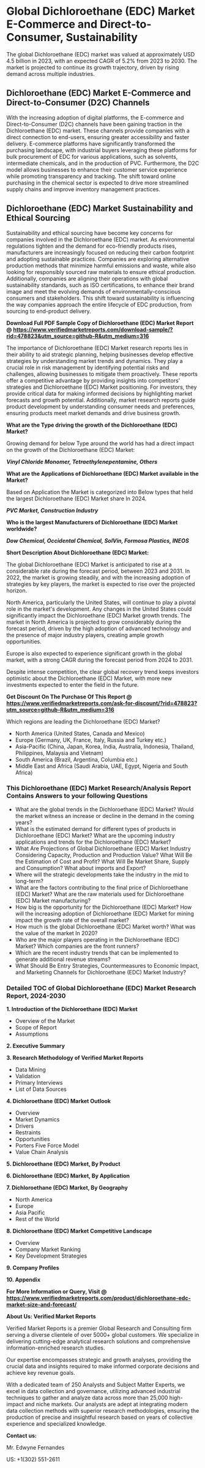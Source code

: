 <h1>Global Dichloroethane (EDC) Market E-Commerce and Direct-to-Consumer, Sustainability</h1><p class=""><p>The global Dichloroethane (EDC) market was valued at approximately USD 4.5 billion in 2023, with an expected CAGR of 5.2% from 2023 to 2030. The market is projected to continue its growth trajectory, driven by rising demand across multiple industries.</p><h2>Dichloroethane (EDC) Market E-Commerce and Direct-to-Consumer (D2C) Channels</h2><p>With the increasing adoption of digital platforms, the E-commerce and Direct-to-Consumer (D2C) channels have been gaining traction in the Dichloroethane (EDC) market. These channels provide companies with a direct connection to end-users, ensuring greater accessibility and faster delivery. E-commerce platforms have significantly transformed the purchasing landscape, with industrial buyers leveraging these platforms for bulk procurement of EDC for various applications, such as solvents, intermediate chemicals, and in the production of PVC. Furthermore, the D2C model allows businesses to enhance their customer service experience while promoting transparency and tracking. The shift toward online purchasing in the chemical sector is expected to drive more streamlined supply chains and improve inventory management practices.</p><h2>Dichloroethane (EDC) Market Sustainability and Ethical Sourcing</h2><p>Sustainability and ethical sourcing have become key concerns for companies involved in the Dichloroethane (EDC) market. As environmental regulations tighten and the demand for eco-friendly products rises, manufacturers are increasingly focused on reducing their carbon footprint and adopting sustainable practices. Companies are exploring alternative production methods that minimize harmful emissions and waste, while also looking for responsibly sourced raw materials to ensure ethical production. Additionally, companies are aligning their operations with global sustainability standards, such as ISO certifications, to enhance their brand image and meet the evolving demands of environmentally-conscious consumers and stakeholders. This shift toward sustainability is influencing the way companies approach the entire lifecycle of EDC production, from sourcing to end-product delivery.</p></p><p class=""><strong>Download Full PDF Sample Copy of Dichloroethane (EDC) Market Report @ <a href="https://www.verifiedmarketreports.com/download-sample/?rid=478823&utm_source=github-R&utm_medium=316" target="_blank">https://www.verifiedmarketreports.com/download-sample/?rid=478823&utm_source=github-R&utm_medium=316</a></strong></p><p>The importance of&nbsp;Dichloroethane (EDC) Market research reports lies in their ability to aid strategic planning, helping businesses develop effective strategies by understanding market trends and dynamics. They play a crucial role in risk management by identifying potential risks and challenges, allowing businesses to mitigate them proactively. These reports offer a competitive advantage by providing insights into competitors' strategies and Dichloroethane (EDC) Market positioning. For investors, they provide critical data for making informed decisions by highlighting market forecasts and growth potential. Additionally, market research reports guide product development by understanding consumer needs and preferences, ensuring products meet market demands and drive business growth.</p><p><strong>What are the&nbsp;Type driving the growth of the Dichloroethane (EDC) Market?</strong></p><p id="" class="">Growing demand for below Type around the world has had a direct impact on the growth of the Dichloroethane (EDC) Market:</p><p class=""><em><strong>Vinyl Chloride Monomer, Tetraethylenepentamine, Others</strong></em></p><p class=""><strong>What are the&nbsp;Applications&nbsp;of Dichloroethane (EDC) Market available in the Market?</strong></p><p id="" class="">Based on Application the Market is categorized into Below types that held the largest Dichloroethane (EDC) Market share In 2024.</p><p class=""><em><strong>PVC Market, Construction Industry</strong></em></p><p class=""><strong>Who is the largest Manufacturers of Dichloroethane (EDC) Market worldwide?</strong></p><p><em><strong>Dow Chemical, Occidental Chemical, SolVin, Formosa Plastics, INEOS</strong></em></p><p id="" class=""><strong>Short Description About Dichloroethane (EDC) Market:</strong></p><p>The global Dichloroethane (EDC) Market is anticipated to rise at a considerable rate during the forecast period, between 2023 and 2031. In 2022, the market is growing steadily, and with the increasing adoption of strategies by key players, the market is expected to rise over the projected horizon.</p><p>North America, particularly the United States, will continue to play a pivotal role in the market's development. Any changes in the United States could significantly impact the Dichloroethane (EDC) Market growth trends. The market in North America is projected to grow considerably during the forecast period, driven by the high adoption of advanced technology and the presence of major industry players, creating ample growth opportunities.</p><p>Europe is also expected to experience significant growth in the global market, with a strong CAGR during the forecast period from 2024 to 2031.</p><p>Despite intense competition, the clear global recovery trend keeps investors optimistic about the Dichloroethane (EDC) Market, with more new investments expected to enter the field in the future.</p><p id="" class=""><strong>Get Discount On The Purchase Of This Report @ <a href="https://www.verifiedmarketreports.com/ask-for-discount/?rid=478823?utm_source=github-R&utm_medium=316" target="_blank">https://www.verifiedmarketreports.com/ask-for-discount/?rid=478823?utm_source=github-R&utm_medium=316</a></strong></p><p class="">Which regions are leading the Dichloroethane (EDC) Market?</p><ul><li>North America (United States, Canada and Mexico)</li><li>Europe (Germany, UK, France, Italy, Russia and Turkey etc.)</li><li>Asia-Pacific (China, Japan, Korea, India, Australia, Indonesia, Thailand, Philippines, Malaysia and Vietnam)</li><li>South America (Brazil, Argentina, Columbia etc.)</li><li>Middle East and Africa (Saudi Arabia, UAE, Egypt, Nigeria and South Africa)</li></ul><h3 id="" class="">This Dichloroethane (EDC) Market Research/Analysis Report Contains Answers to your following Questions</h3><ul><li>What are the global trends in the Dichloroethane (EDC) Market? Would the market witness an increase or decline in the demand in the coming years?</li><li>What is the estimated demand for different types of products in Dichloroethane (EDC) Market? What are the upcoming industry applications and trends for the Dichloroethane (EDC) Market?</li><li>What Are Projections of Global Dichloroethane (EDC) Market Industry Considering Capacity, Production and Production Value? What Will Be the Estimation of Cost and Profit? What Will Be Market Share, Supply and Consumption? What about imports and Export?</li><li>Where will the strategic developments take the industry in the mid to long-term?</li><li>What are the factors contributing to the final price of Dichloroethane (EDC) Market? What are the raw materials used for Dichloroethane (EDC) Market manufacturing?</li><li>How big is the opportunity for the Dichloroethane (EDC) Market? How will the increasing adoption of Dichloroethane (EDC) Market for mining impact the growth rate of the overall market?</li><li>How much is the global Dichloroethane (EDC) Market worth? What was the value of the market In 2020?</li><li>Who are the major players operating in the Dichloroethane (EDC) Market? Which companies are the front runners?</li><li>Which are the recent industry trends that can be implemented to generate additional revenue streams?</li><li>What Should Be Entry Strategies, Countermeasures to Economic Impact, and Marketing Channels for Dichloroethane (EDC) Market Industry?</li></ul><h3 id="" class="">Detailed TOC of Global Dichloroethane (EDC) Market Research Report, 2024-2030</h3><p id="" class=""><strong>1. Introduction of the Dichloroethane (EDC) Market</strong></p><ul><li>Overview of the Market</li><li>Scope of Report</li><li>Assumptions</li></ul><p id="" class=""><strong>2. Executive Summary</strong></p><p id="" class=""><strong>3. Research Methodology of Verified Market Reports</strong></p><ul><li>Data Mining</li><li>Validation</li><li>Primary Interviews</li><li>List of Data Sources</li></ul><p id="" class=""><strong>4. Dichloroethane (EDC) Market Outlook</strong></p><ul><li>Overview</li><li>Market Dynamics</li><li>Drivers</li><li>Restraints</li><li>Opportunities</li><li>Porters Five Force Model</li><li>Value Chain Analysis</li></ul><p id="" class=""><strong>5. Dichloroethane (EDC) Market, By Product</strong></p><p id="" class=""><strong>6. Dichloroethane (EDC) Market, By Application</strong></p><p id="" class=""><strong>7. Dichloroethane (EDC) Market, By Geography</strong></p><ul><li>North America</li><li>Europe</li><li>Asia Pacific</li><li>Rest of the World</li></ul><p id="" class=""><strong>8. Dichloroethane (EDC) Market Competitive Landscape</strong></p><ul><li>Overview</li><li>Company Market Ranking</li><li>Key Development Strategies</li></ul><p id="" class=""><strong>9. Company Profiles</strong></p><p id="" class=""><strong>10. Appendix</strong></p><p id="" class=""><strong>For More Information or Query, Visit @ <a href="https://www.verifiedmarketreports.com/product/dichloroethane-edc-market-size-and-forecast/" target="_blank">https://www.verifiedmarketreports.com/product/dichloroethane-edc-market-size-and-forecast/</a></strong></p><p id="" class=""><strong>About Us: Verified Market Reports</strong></p><p id="" class="">Verified Market Reports is a premier Global Research and Consulting firm serving a diverse clientele of over 5000+ global customers. We specialize in delivering cutting-edge analytical research solutions and comprehensive information-enriched research studies.</p><p id="" class="">Our expertise encompasses strategic and growth analyses, providing the crucial data and insights required to make informed corporate decisions and achieve key revenue goals.</p><p id="" class="">With a dedicated team of 250 Analysts and Subject Matter Experts, we excel in data collection and governance, utilizing advanced industrial techniques to gather and analyze data across more than 25,000 high-impact and niche markets. Our analysts are adept at integrating modern data collection methods with superior research methodologies, ensuring the production of precise and insightful research based on years of collective experience and specialized knowledge.</p><p id="" class=""><strong>Contact us:</strong></p><p id="" class="">Mr. Edwyne Fernandes</p><p id="" class="">US: +1(302) 551-2611</p>